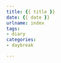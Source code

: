 ```yaml
---
title: {{ title }}
date: {{ date }}
urlname: index
tags:
- diary
categories:
- daybreak

---
```

![]()

>

<!-- more -->



